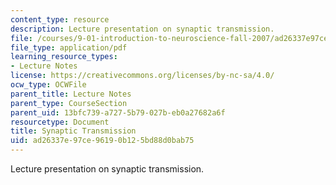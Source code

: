 ```yaml
---
content_type: resource
description: Lecture presentation on synaptic transmission.
file: /courses/9-01-introduction-to-neuroscience-fall-2007/ad26337e97ce96190b125bd88d0bab75_06_ch6_neur_lecb.pdf
file_type: application/pdf
learning_resource_types:
- Lecture Notes
license: https://creativecommons.org/licenses/by-nc-sa/4.0/
ocw_type: OCWFile
parent_title: Lecture Notes
parent_type: CourseSection
parent_uid: 13bfc739-a727-5b79-027b-eb0a27682a6f
resourcetype: Document
title: Synaptic Transmission
uid: ad26337e-97ce-9619-0b12-5bd88d0bab75
---
```

Lecture presentation on synaptic transmission.